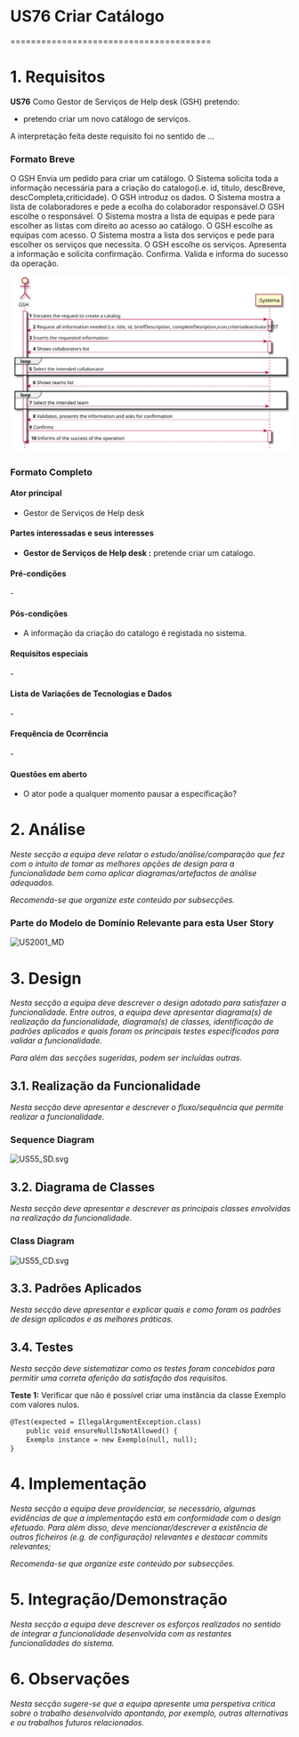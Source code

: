 # US76 Criar Catálogo
=======================================


# 1. Requisitos


**US76** Como Gestor de Serviços de Help desk (GSH) pretendo:

- pretendo criar um novo catálogo de serviços.


A interpretação feita deste requisito foi no sentido de ...


### Formato Breve

O GSH Envia um pedido para criar um catálogo.
O Sistema solicita toda a informação necessária para a criação do catalogo(i.e. id, titulo, descBreve, descCompleta,criticidade). O GSH introduz os dados.
O Sistema mostra a lista de colaboradores e pede a ecolha do colaborador responsável.O GSH escolhe o responsável.
O Sistema mostra a lista de equipas e pede para escolher as listas com direito ao acesso ao catálogo. O GSH escolhe as equipas com acesso.
O Sistema mostra a lista dos serviços e pede para escolher os serviços que necessita. O GSH escolhe os serviços.
Apresenta a informação e solicita confirmação. Confirma.
Valida e informa do sucesso da operação.
 
![US_1_2001_SSD](US_1_2001_SSD.svg)

### Formato Completo

#### Ator principal

* Gestor de Serviços de Help desk 

#### Partes interessadas e seus interesses

* **Gestor de Serviços de Help desk :** pretende criar um catalogo.

#### Pré-condições

\-

#### Pós-condições

* A informação da criação do catalogo é registada no sistema.

#### Requisitos especiais

\-

#### Lista de Variações de Tecnologias e Dados

\-

#### Frequência de Ocorrência

\-

#### Questões em aberto

* O ator pode a qualquer momento pausar a especificação?

# 2. Análise

*Neste secção a equipa deve relatar o estudo/análise/comparação que fez com o intuito de tomar as melhores opções de design para a funcionalidade bem como aplicar diagramas/artefactos de análise adequados.*

*Recomenda-se que organize este conteúdo por subsecções.*

### Parte do Modelo de Domínio Relevante para esta User Story

![US2001_MD](US2001_MD.svg)

# 3. Design

*Nesta secção a equipa deve descrever o design adotado para satisfazer a funcionalidade. Entre outros, a equipa deve apresentar diagrama(s) de realização da funcionalidade, diagrama(s) de classes, identificação de padrões aplicados e quais foram os principais testes especificados para validar a funcionalidade.*

*Para além das secções sugeridas, podem ser incluídas outras.*

## 3.1. Realização da Funcionalidade

*Nesta secção deve apresentar e descrever o fluxo/sequência que permite realizar a funcionalidade.*

###	Sequence Diagram

![US55_SD.svg](US55_SD.svg)

## 3.2. Diagrama de Classes

*Nesta secção deve apresentar e descrever as principais classes envolvidas na realização da funcionalidade.*

###	Class Diagram

![US55_CD.svg](US55_CD.svg)

## 3.3. Padrões Aplicados

*Nesta secção deve apresentar e explicar quais e como foram os padrões de design aplicados e as melhores práticas.*

## 3.4. Testes 
*Nesta secção deve sistematizar como os testes foram concebidos para permitir uma correta aferição da satisfação dos requisitos.*

**Teste 1:** Verificar que não é possível criar uma instância da classe Exemplo com valores nulos.

	@Test(expected = IllegalArgumentException.class)
		public void ensureNullIsNotAllowed() {
		Exemplo instance = new Exemplo(null, null);
	}

# 4. Implementação

*Nesta secção a equipa deve providenciar, se necessário, algumas evidências de que a implementação está em conformidade com o design efetuado. Para além disso, deve mencionar/descrever a existência de outros ficheiros (e.g. de configuração) relevantes e destacar commits relevantes;*

*Recomenda-se que organize este conteúdo por subsecções.*

# 5. Integração/Demonstração

*Nesta secção a equipa deve descrever os esforços realizados no sentido de integrar a funcionalidade desenvolvida com as restantes funcionalidades do sistema.*

# 6. Observações

*Nesta secção sugere-se que a equipa apresente uma perspetiva critica sobre o trabalho desenvolvido apontando, por exemplo, outras alternativas e ou trabalhos futuros relacionados.*




